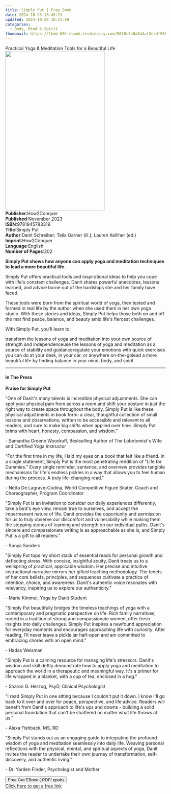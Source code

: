 ```yaml
---
title: Simply Put | Free Book
date: 2024-10-23 13:45:21
updated: 2024-10-26 10:51:59
categories:
  - Body, Mind & Spirit
thumbnail: https://thmb-001-ebook.techidaily.com/80f8c2e0a5d4af2eadf5655ef6fafc9e4bec58d085f154f7df8f79b58a61f96b.jpg
---
```

<main id="book-container">
  <div class="flex flex-col">
    <div class="book-brief flex-1 py-6 px-4 sm:p-6 md:py-10 md:px-8">
      <!-- brief-->
      <div class="book-brief-main">
        Practical Yoga & Meditation Tools for a Beautiful Life
      </div>
    </div>
    <div
      class="book-meta-info flex-1 grid gap-4 col-start-1 col-end-3 row-start-1 sm:mb-6 sm:grid-cols-4 lg:gap-6 lg:col-start-2 lg:row-end-6 lg:row-span-6 lg:mb-0"
    >
      <div
        class="book-meta-info-left place-content-center mt-4 p-4 text-sm leading-6 col-start-2 col-span-2 dark:text-slate-400"
      >
        <img
          class="w-full h-500 object-cover rounded-lg sm:h-255 sm:col-span-2 lg:col-span-full"
          src="https://img-001-ebook.techidaily.com/1fc049a0fc9d56a5c52f2f8c9dd71eef4efd9d66710e9e7049443aeaea0f7f54.jpg"
          alt=""
          width="312"
          height="500"
        />
      </div>
      <div
        class="book-meta-info-right mt-2 col-start-1 row-start-2 col-span-3 self-center"
      >
        <!-- meta data  -->
        <div class="flex flex-col px-4 md:px-8">
          <div class="flex-1">
            <strong>Publisher</strong>:<span class="px-2">How2Conquer</span>
          </div>
          <div class="flex-1">
            <strong>Published</strong>:<span class="px-2">November 2023</span>
          </div>
          <div class="flex-1">
            <strong>ISBN</strong>:<span class="px-2">9781945783319</span>
          </div>
          <div class="flex-1">
            <strong>Title</strong>:<span class="px-2">Simply Put</span>
          </div>
          <div class="flex-1">
            <strong>Author</strong>:<span class="px-2"
              >Danit Schreiber; Telia Garner (ill.); Lauren Kelliher (ed.)</span
            >
          </div>
          <div class="flex-1">
            <strong>Imprint</strong>:<span class="px-2">How2Conquer</span>
          </div>
          <div class="flex-1">
            <strong>Language</strong>:<span class="px-2">English</span>
          </div>
          <div class="flex-1">
            <strong>Number of Pages</strong>:<span class="px-2">202</span>
          </div>
        </div>
      </div>
    </div>
    <div class="book-description flex-1 py-6 px-4 sm:p-6 md:py-10 md:px-8">
      <div class="book-description-main">
        <div accordion-content="" id="description">
          <p>
            <strong
              >Simply Put shows how anyone can apply yoga and meditation
              techniques to lead a more beautiful life.﻿﻿</strong
            >
          </p>
          <p>
            Simply Put offers practical tools and inspirational ideas to help
            you cope with life's constant challenges. Danit shares powerful
            anecdotes, lessons learned, and advice borne out of the hardships
            she and her family have faced.
          </p>
          <p>
            These tools were born from the spiritual world of yoga, then tested
            and formed in real life by the author when she used them in her own
            yoga studio. With these stories and ideas, Simply Put helps those
            both on and off the mat find peace, balance, and beauty amid life's
            fiercest challenges.
          </p>
          <p>With Simply Put, you'll learn to:</p>
          transform the lessons of yoga and meditation into your own source of
          strength and independenceuse the lessons of yoga and meditation as a
          source of stability and guidanceregulate your emotions with quick
          exercises you can do at your desk, in your car, or anywhere
          on-the-golead a more beautiful life by finding balance in your mind,
          body, and spirit
        </div>
        <div class="accordion-fader"></div>
      </div>
    </div>
    <div class="book-excerpts flex-1 py-6 px-4 sm:p-6 md:py-10 md:px-8">
      <!-- excerpts-->
      <div class="book-excerpts-main">
        <hr />
        <h4 class="placeholder placeholder-heading">
          <span>In The Press</span>
        </h4>
        <p></p>
        <p><strong>Praise for Simply Put</strong></p>
        <p>
          "One of Danit's many talents is incredible physical adjustments. She
          can spot your physical pain from across a room and shift your posture
          in just the right way to create space throughout the body. Simply Put
          is like these physical adjustments in book form: a clear, thoughtful
          collection of small lessons and observations, written to be accessible
          and relevant to all readers, and sure to make big shifts when applied
          over time. Simply Put brims with heart, honesty, compassion, and
          wisdom."
        </p>
        <p>
          - Samantha Greene Woodruff, Bestselling Author of The Lobotomist's
          Wife and Certified Yoga Instructor
        </p>
        <p>
          "For the first time in my life, I laid my eyes on a book that felt
          like a friend. In a single statement, Simply Put is the most
          penetrating rendition of "Life for Dummies." Every single reminder,
          sentence, and overview provides tangible mechanisms for life's endless
          pickles in a way that allows you to feel human during the process. A
          truly life-changing read."
        </p>
        <p>
          - Netta De Lagrave-Codina, World Competitive Figure Skater, Coach and
          Choreographer, Program Coordinator
        </p>
        <p>
          "Simply Put is an invitation to consider our daily experiences
          differently, take a bird's eye view, remain true to ourselves, and
          accept the impermanent nature of life. Danit provides the opportunity
          and permission for us to truly observe our discomfort and
          vulnerability while making them the stepping stones of learning and
          strength on our individual paths. Danit's sincere and compassionate
          writing is as approachable as she is, and Simply Put is a gift to all
          readers."
        </p>
        <p>- Sonya Sanders</p>
        <p>
          "Simply Put tops my short stack of essential reads for personal growth
          and deflecting stress. With concise, insightful acuity, Danit treats
          us to a wellspring of practical, applicable wisdom. Her precise and
          intuitive instructional narrative mirrors her gifted teaching
          methodology. The tenets of her core beliefs, principles, and sequences
          cultivate a practice of intention, choice, and awareness. Danit's
          authentic voice resonates with relevancy, inspiring us to explore our
          authenticity."
        </p>
        <p>- Marie Kimmel, Yoga by Danit Student</p>
        <p>
          "Simply Put beautifully bridges the timeless teachings of yoga with a
          contemporary and pragmatic perspective on life. Rich family
          narratives, rooted in a tradition of strong and compassionate women,
          offer fresh insights into daily challenges. Simply Put inspires a
          newfound appreciation for everyday moments and encourages approaching
          life with curiosity. After reading, I'll never leave a pickle jar
          half-open and am committed to embracing chores with an open mind."
        </p>
        <p>- Hadas Weisman</p>
        <p>
          "Simply Put is a calming resource for managing life's stressors.
          Danit's wisdom and skill deftly demonstrate how to apply yoga and
          meditation to approach the world in a therapeutic and meaningful way.
          It's a primer for life wrapped in a blanket, with a cup of tea,
          enclosed in a hug."
        </p>
        <p>- Sharon G. Herzog, PsyD, Clinical Psychologist</p>
        <p>
          "I read Simply Put in one sitting because I couldn't put it down. I
          know I'll go back to it over and over for peace, perspective, and life
          advice. Readers will benefit from Danit's approach to life's ups and
          downs - building a solid personal foundation that can't be shattered
          no matter what life throws at us."
        </p>
        <p>- Alexa Fishback, MS, RD</p>
        <p>
          "Simply Put stands out as an engaging guide to integrating the
          profound wisdom of yoga and meditation seamlessly into daily life.
          Weaving personal reflections with the physical, mental, and spiritual
          aspects of yoga, Danit invites the reader to undertake their own
          journey of transformation, self-discovery, and authentic living."
        </p>
        <p>- Dr. Yarden Finder, Psychologist and Mother</p>
        <p></p>
      </div>
    </div>
    <div
      class="book-about-author flex-1 py-6 px-4 sm:p-6 md:py-10 md:px-8"
    ></div>
    <div class="book-free-get flex-1 py-6 px-4 sm:p-6 md:py-10 md:px-8">
      <button
        id="btn-free-get"
        class="bg-blue-500 hover:bg-blue-700 text-white font-bold py-2 px-4 rounded"
      >
        Free Get EBook (.PDF/.epub)
      </button>
      <div id="countdown-display" class="px-2 text-lg mt-2"></div>
      <a
        id="free-link"
        class="hidden bg-blue-500 hover:bg-blue-700 text-white font-bold py-2 px-4 rounded"
        href="https://www.ebooks.com/en-us/book/211147989/simply-put/danit-schreiber/"
        target="_blank"
        >Click here to get a free link</a
      >
    </div>
    <script>
      let countdownTime = 0;
      let countdownInterval = null;
      document
        .getElementById('btn-free-get')
        .addEventListener('click', startCountdown);
      function startCountdown() {
        countdownTime = new Date().getTime() + 60000 * 3;
        countdownInterval = setInterval(updateCountdown, 1000);
        document.getElementById('btn-free-get').disabled = true;
        document
          .getElementById('btn-free-get')
          .classList.add('bg-gray-500', 'cursor-not-allowed');
      }
      function updateCountdown() {
        let currentTime = new Date().getTime();
        let timeLeft = countdownTime - currentTime;
        let secondsLeft = Math.floor(timeLeft / 1000);
        document.getElementById('countdown-display').innerHTML =
          `Remaining time: ${secondsLeft} seconds.`;
        if (secondsLeft <= 0) {
          clearInterval(countdownInterval);
          document.getElementById('btn-free-get').classList.add('hidden');
          document.getElementById('free-link').classList.remove('hidden');
          document.getElementById('countdown-display').innerHTML = '';
        }
      }
    </script>
  </div>
</main>
